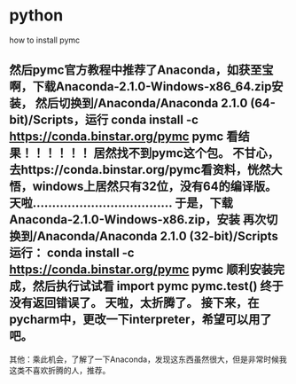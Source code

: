 # python

how to install pymc

然后pymc官方教程中推荐了Anaconda，如获至宝啊，下载Anaconda-2.1.0-Windows-x86_64.zip安装， 然后切换到/Anaconda/Anaconda 2.1.0 (64-bit)/Scripts，运行
conda install -c https://conda.binstar.org/pymc pymc
看结果！！！！！！ 居然找不到pymc这个包。
不甘心，去https://conda.binstar.org/pymc看资料，恍然大悟，windows上居然只有32位，没有64的编译版。
天啦………………………………
于是，下载Anaconda-2.1.0-Windows-x86.zip，安装 再次切换到/Anaconda/Anaconda 2.1.0 (32-bit)/Scripts 运行：
conda install -c https://conda.binstar.org/pymc pymc 顺利安装完成，然后执行试试看
import pymc
pymc.test()
终于没有返回错误了。
天啦，太折腾了。
接下来，在pycharm中，更改一下interpreter，希望可以用了吧。
 ----------------------------------------------------------------------------
其他：乘此机会，了解了一下Anaconda，发现这东西虽然很大，但是非常时候我这类不喜欢折腾的人，推荐。
